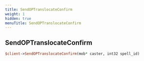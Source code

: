 ```yaml
---
title: SendOPTranslocateConfirm
weight: 1
hidden: true
menuTitle: SendOPTranslocateConfirm
---
```

## SendOPTranslocateConfirm
```perl
$client->SendOPTranslocateConfirm(mob* caster, int32 spell_id)
```